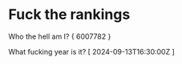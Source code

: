 # Fuck the rankings

Who the hell am I?
{ 6007782 }

What fucking year is it?
[ 2024-09-13T16:30:00Z ]
